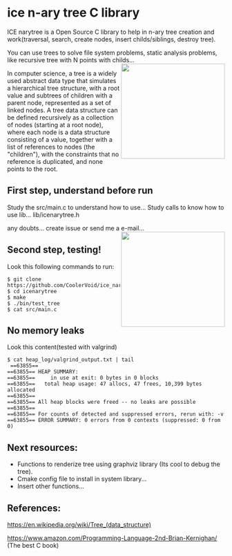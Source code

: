 # ice n-ary tree C library
ICE narytree is a Open Source C library to help in n-ary tree creation and work(traversal, search, create nodes, insert childs/siblings, destroy tree).

You can use trees to solve file system problems, static analysis problems,  like recursive tree with N points with childs...
<img align="right" width="240" height="220" src="https://raw.githubusercontent.com/CoolerVoid/icenarytree/master/doc/wide-shot-isolated-tree-covered-snow-snowy-area-just-like-fairytale_181624-5468.jpg">

In computer science, a tree is a widely used abstract data type that simulates a hierarchical tree structure, with a root value and subtrees of children with a parent node, represented as a set of linked nodes. A tree data structure can be defined recursively as a collection of nodes (starting at a root node), where each node is a data structure consisting of a value, together with a list of references to nodes (the "children"), with the constraints that no reference is duplicated, and none points to the root.

First step, understand before run
--

Study the src/main.c to understand how to use...
Study calls to know how to use  lib...  lib/icenarytree.h

any doubts... create issue or send me a e-mail...
<img align="right" width="240" height="220" src="https://upload.wikimedia.org/wikipedia/commons/5/5f/Tree_%28computer_science%29.svg">

Second step, testing!
--


Look this following commands to run:
```
$ git clone https://github.com/CoolerVoid/ice_narytree
$ cd icenarytree
$ make
$ ./bin/test_tree
$ cat src/main.c
```

No memory leaks
--

Look this content(tested with valgrind)
```
$ cat heap_log/valgrind_output.txt | tail 
 ==63855== 
==63855== HEAP SUMMARY:
==63855==     in use at exit: 0 bytes in 0 blocks
==63855==   total heap usage: 47 allocs, 47 frees, 10,399 bytes allocated
==63855== 
==63855== All heap blocks were freed -- no leaks are possible
==63855== 
==63855== For counts of detected and suppressed errors, rerun with: -v
==63855== ERROR SUMMARY: 0 errors from 0 contexts (suppressed: 0 from 0)
```



Next resources:
--

* Functions to renderize tree using graphviz library (Its cool to debug the tree).
* Cmake config file to install in system library...
* Insert other functions...


References:
--
https://en.wikipedia.org/wiki/Tree_(data_structure)

https://www.amazon.com/Programming-Language-2nd-Brian-Kernighan/ (The best C book)
